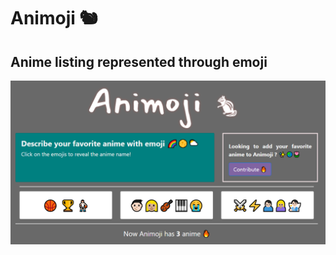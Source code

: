 # Animoji 🐿
## Anime listing represented through emoji
![Animoji homepage image](readme/animoji.png)